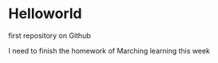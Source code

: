 # Helloworld
first repository on Github

I need to finish the homework of Marching learning this week
